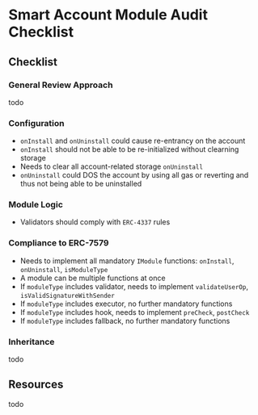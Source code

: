 # Smart Account Module Audit Checklist

## Checklist

### General Review Approach

todo

### Configuration

- `onInstall` and `onUninstall` could cause re-entrancy on the account
- `onInstall` should not be able to be re-initialized without clearning storage
- Needs to clear all account-related storage `onUninstall`
- `onUninstall` could DOS the account by using all gas or reverting and thus not being able to be uninstalled

### Module Logic

- Validators should comply with `ERC-4337` rules

### Compliance to ERC-7579

- Needs to implement all mandatory `IModule` functions: `onInstall`, `onUninstall`, `isModuleType`
- A module can be multiple functions at once
- If `moduleType` includes validator, needs to implement `validateUserOp`, `isValidSignatureWithSender`
- If `moduleType` includes executor, no further mandatory functions
- If `moduleType` includes hook, needs to implement `preCheck`, `postCheck`
- If `moduleType` includes fallback, no further mandatory functions

### Inheritance

todo

## Resources

todo
